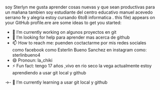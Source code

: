 soy Sterlyn 
me gusta aprender  cosas nuevas y que sean productivas  para un mañana  tambien  soy estudiante del centro educativo manuel acevedo serrano fe y alegria  estoy cursando 6toB  informatica .
this file) appears on your GitHub profile.ere are some ideas to get you started:

- 🔭 I’m currently working on  algunos  proyectos en git
- 🤔 I’m looking for help  para aprender mas acerca de github
- 📫 How to reach me: puenden coctactarme por mis redes sociales  
como facebook como Esterlin Bueno Sanchez
en  instagram como:  sterlinbueno4
- 😄 Pronoun:  la_chiki
- ⚡ Fun fact: tengo 17  años  ,vivo en rio seco la vega
actualmente estoy aprendiendo a usar git local y github

->- 🌱 I’m currently learning a usar git  local y github
